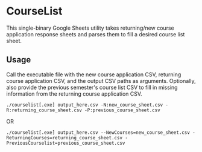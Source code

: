# CourseList

This single-binary Google Sheets utility takes returning/new course application
response sheets and parses them to fill a desired course list sheet.

## Usage

Call the executable file with the new course application CSV, returning course
application CSV, and the output CSV paths as arguments. Optionally, also
provide the previous semester's course list CSV to fill in missing information
from the returning course application CSV.

```
./courselist[.exe] output_here.csv -N:new_course_sheet.csv -R:returning_course_sheet.csv -P:previous_course_sheet.csv
```

OR

```
./courselist[.exe] output_here.csv --NewCourses=new_course_sheet.csv -ReturningCourses=returning_course_sheet.csv -PreviousCourselist=previous_course_sheet.csv
```
